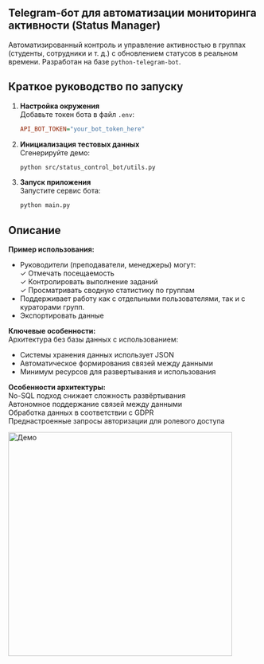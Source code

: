 ## Telegram-бот для автоматизации мониторинга активности (Status Manager)  
Автоматизированный контроль и управление активностью в группах (студенты, сотрудники и т. д.) с обновлением статусов в реальном времени. Разработан на базе `python-telegram-bot`.  



## Краткое руководство по запуску  
1. **Настройка окружения**  
   Добавьте токен бота в файл `.env`:  
   ```ini
   API_BOT_TOKEN="your_bot_token_here"
   ```  

2. **Инициализация тестовых данных**  
   Сгенерируйте демо:  
   ```bash
   python src/status_control_bot/utils.py
   ```  

3. **Запуск приложения**  
   Запустите сервис бота:  
   ```bash
   python main.py
   ```  

## Описание  

**Пример использования:**  
- Руководители (преподаватели, менеджеры) могут:  
  ✓ Отмечать посещаемость  
  ✓ Контролировать выполнение заданий  
  ✓ Просматривать сводную статистику по группам  
- Поддерживает работу как с отдельными пользователями, так и с кураторами групп.
- Экспортировать данные

**Ключевые особенности:**  
Архитектура без базы данных с использованием:  
- Системы хранения данных использует JSON  
- Автоматическое формирования связей между данными  
- Минимум ресурсов для развертывания и использования

**Особенности архитектуры:**  
No-SQL подход снижает сложность развёртывания  
Автономное поддержание связей между данными  
Обработка данных в соответствии с GDPR  
Преднастроенные запросы авторизации для ролевого доступа

<img src="assets/demo.gif" alt="Демо" width="450" align="center">